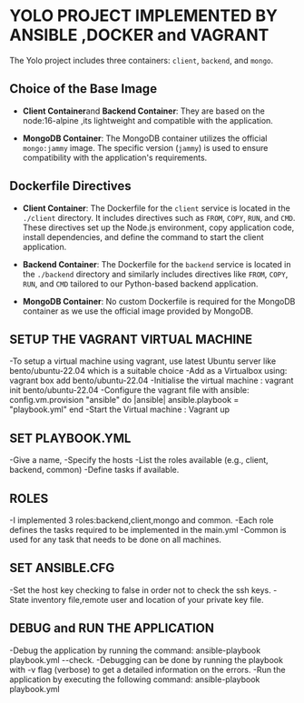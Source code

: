 # YOLO PROJECT IMPLEMENTED BY ANSIBLE ,DOCKER and VAGRANT

The Yolo project includes three containers: `client`, `backend`, and `mongo`.

## Choice of the Base Image

- **Client Container**and **Backend Container**: They are based on the node:16-alpine ,its lightweight and compatible with the application.

- **MongoDB Container**: The MongoDB container utilizes the official `mongo:jammy` image. The specific version (`jammy`) is used to ensure compatibility with the application's requirements.

## Dockerfile Directives

- **Client Container**: The Dockerfile for the `client` service is located in the `./client` directory. It includes directives such as `FROM`, `COPY`, `RUN`, and `CMD`. These directives set up the Node.js environment, copy application code, install dependencies, and define the command to start the client application.

- **Backend Container**: The Dockerfile for the `backend` service is located in the `./backend` directory and similarly includes directives like `FROM`, `COPY`, `RUN`, and `CMD` tailored to our Python-based backend application.

- **MongoDB Container**: No custom Dockerfile is required for the MongoDB container as we use the official image provided by MongoDB.

## SETUP THE VAGRANT VIRTUAL MACHINE

-To setup a virtual machine using vagrant, use latest Ubuntu server like bento/ubuntu-22.04 which is a suitable choice
-Add as a Virtualbox using: vagrant box add bento/ubuntu-22.04
-Initialise the virtual machine : vagrant init bento/ubuntu-22.04
-Configure the vagrant file with ansible:  config.vm.provision "ansible" do |ansible|
                                            ansible.playbook = "playbook.yml" 
                                           end
-Start the Virtual machine : Vagrant up

## SET PLAYBOOK.YML

-Give a name,
-Specify the hosts
-List the roles available (e.g., client, backend, common)
-Define tasks if available.

## ROLES

-I implemented 3 roles:backend,client,mongo and common.
-Each role defines the tasks required to be implemented in the main.yml
-Common is used for any task that needs to be done on all machines.

## SET ANSIBLE.CFG

-Set the host key checking to false in order not to check the ssh keys.
-State inventory file,remote user and location of your private key file.

## DEBUG and RUN THE APPLICATION

-Debug the application by running the command: ansible-playbook playbook.yml --check.
-Debugging can be done by running the playbook with -v flag (verbose) to get a detailed information on the errors.
-Run the application by executing the following command: ansible-playbook playbook.yml



